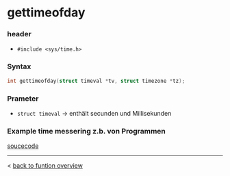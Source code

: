 # gettimeofday
### header
- `#include <sys/time.h>`

### Syntax
```c 
int gettimeofday(struct timeval *tv, struct timezone *tz);
```
### Prameter

 - `struct timeval` -> enthält secunden und Millisekunden
### Example time messering z.b. von Programmen
[soucecode](../../src_exaamples/gettimeofday.c)

---
< [back to funtion overview](../function.md)